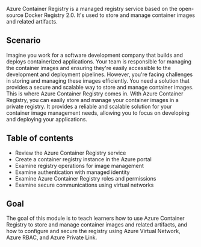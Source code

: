 Azure Container Registry is a managed registry service based on the open-source Docker Registry 2.0. It's used to store and manage container images and related artifacts.

## Scenario

Imagine you work for a software development company that builds and deploys containerized applications. Your team is responsible for managing the container images and ensuring they're easily accessible to the development and deployment pipelines. However, you're facing challenges in storing and managing these images efficiently. You need a solution that provides a secure and scalable way to store and manage container images. This is where Azure Container Registry comes in. With Azure Container Registry, you can easily store and manage your container images in a private registry. It provides a reliable and scalable solution for your container image management needs, allowing you to focus on developing and deploying your applications.

## Table of contents

- Review the Azure Container Registry service
- Create a container registry instance in the Azure portal
- Examine registry operations for image management
- Examine authentication with managed identity
- Examine Azure Container Registry roles and permissions
- Examine secure communications using virtual networks

## Goal

The goal of this module is to teach learners how to use Azure Container Registry to store and manage container images and related artifacts, and how to configure and secure the registry using Azure Virtual Network, Azure RBAC, and Azure Private Link.
